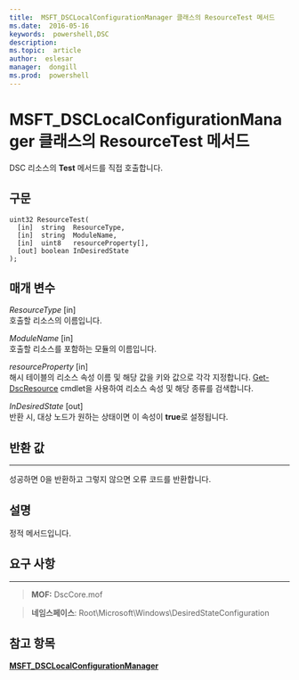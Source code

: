 ```yaml
---
title:  MSFT_DSCLocalConfigurationManager 클래스의 ResourceTest 메서드
ms.date:  2016-05-16
keywords:  powershell,DSC
description:  
ms.topic:  article
author:  eslesar
manager:  dongill
ms.prod:  powershell
---
```



# MSFT_DSCLocalConfigurationManager 클래스의 ResourceTest 메서드

DSC 리소스의 **Test** 메서드를 직접 호출합니다.

구문
------

```mof
uint32 ResourceTest(
  [in]  string  ResourceType,
  [in]  string  ModuleName,
  [in]  uint8   resourceProperty[],
  [out] boolean InDesiredState
);
```

매개 변수
----------

*ResourceType* \[in\]  
호출할 리소스의 이름입니다.

*ModuleName* \[in\]  
호출할 리소스를 포함하는 모듈의 이름입니다.

*resourceProperty* \[in\]  
해시 테이블의 리소스 속성 이름 및 해당 값을 키와 값으로 각각 지정합니다. [Get-DscResource](https://technet.microsoft.com/en-us/library/dn521625.aspx) cmdlet을 사용하여 리소스 속성 및 해당 종류를 검색합니다.

*InDesiredState* \[out\]  
반환 시, 대상 노드가 원하는 상태이면 이 속성이 **true**로 설정됩니다.

## 반환 값
------------

성공하면 0을 반환하고 그렇지 않으면 오류 코드를 반환합니다.

## 설명

정적 메서드입니다.

## 요구 사항
------------
>**MOF:** DscCore.mof

>**네임스페이스**: Root\Microsoft\Windows\DesiredStateConfiguration


## 참고 항목


[**MSFT_DSCLocalConfigurationManager**](msft-dsclocalconfigurationmanager.md)


 

 





<!--HONumber=May16_HO3-->


